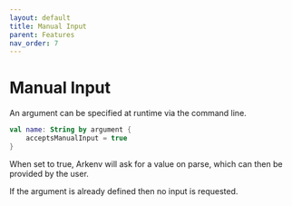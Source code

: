 ```yaml
---
layout: default
title: Manual Input
parent: Features
nav_order: 7
---
```


# Manual Input

An argument can be specified at runtime via the command line. 

```kotlin
val name: String by argument {
    acceptsManualInput = true
}
```

When set to true, Arkenv will ask for a value on parse, which can then be provided by the user.

If the argument is already defined then no input is requested.
